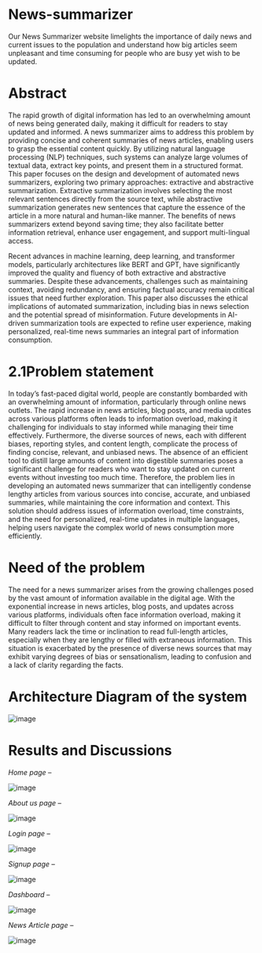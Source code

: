# News-summarizer

Our News Summarizer website limelights the importance of daily news and current issues to the population and understand how big articles seem unpleasant and time consuming for people who are busy yet wish to be updated. 

# Abstract

The rapid growth of digital information has led to an overwhelming amount of news being generated daily, making it difficult for readers to stay updated and informed. A news summarizer aims to address this problem by providing concise and coherent summaries of news articles, enabling users to grasp the essential content quickly. By utilizing natural language processing (NLP) techniques, such systems can analyze large volumes of textual data, extract key points, and present them in a structured format. This paper focuses on the design and development of automated news summarizers, exploring two primary approaches: extractive and abstractive summarization. Extractive summarization involves selecting the most relevant sentences directly from the source text, while abstractive summarization generates new sentences that capture the essence of the article in a more natural and human-like manner. The benefits of news summarizers extend beyond saving time; they also facilitate better information retrieval, enhance user engagement, and support multi-lingual access.

Recent advances in machine learning, deep learning, and transformer models, particularly architectures like BERT and GPT, have significantly improved the quality and fluency of both extractive and abstractive summaries. Despite these advancements, challenges such as maintaining context, avoiding redundancy, and ensuring factual accuracy remain critical issues that need further exploration. This paper also discusses the ethical implications of automated summarization, including bias in news selection and the potential spread of misinformation. Future developments in AI-driven summarization tools are expected to refine user experience, making personalized, real-time news summaries an integral part of information consumption.

# 2.1Problem statement

In today’s fast-paced digital world, people are constantly bombarded with an overwhelming amount of information, particularly through online news outlets. The rapid increase in news articles, blog posts, and media updates across various platforms often leads to information overload, making it challenging for individuals to stay informed while managing their time effectively. Furthermore, the diverse sources of news, each with different biases, reporting styles, and content length, complicate the process of finding concise, relevant, and unbiased news. The absence of an efficient tool to distill large amounts of content into digestible summaries poses a significant challenge for readers who want to stay updated on current events without investing too much time. Therefore, the problem lies in developing an automated news summarizer that can intelligently condense lengthy articles from various sources into concise, accurate, and unbiased summaries, while maintaining the core information and context. This solution should address issues of information overload, time constraints, and the need for personalized, real-time updates in multiple languages, helping users navigate the complex world of news consumption more efficiently.


# Need of the problem

The need for a news summarizer arises from the growing challenges posed by the vast amount of information available in the digital age. With the exponential increase in news articles, blog posts, and updates across various platforms, individuals often face information overload, making it difficult to filter through content and stay informed on important events. Many readers lack the time or inclination to read full-length articles, especially when they are lengthy or filled with extraneous information. This situation is exacerbated by the presence of diverse news sources that may exhibit varying degrees of bias or sensationalism, leading to confusion and a lack of clarity regarding the facts.

# Architecture Diagram of the system
![image](https://github.com/user-attachments/assets/67e70393-37e3-4949-aa3a-aed6b0882e32)

# Results and Discussions
*Home page –*

![image](https://github.com/user-attachments/assets/6c533c83-9614-4220-b9de-70ffc49d88a2)

*About us page –*

![image](https://github.com/user-attachments/assets/1e898541-2376-411b-890e-1641b59148ac)

*Login page –*

![image](https://github.com/user-attachments/assets/4e32d43a-08be-4745-be5c-5b5ce85ee259)

*Signup page –*

![image](https://github.com/user-attachments/assets/46314d2c-525d-4116-b3b4-34c1554ab896)

*Dashboard –*

![image](https://github.com/user-attachments/assets/3587b90e-bcaf-4e52-afd9-9074679ab8b7)

*News Article page –*

![image](https://github.com/user-attachments/assets/9b27a973-bc2c-4408-91a4-94573c9c46d0)

